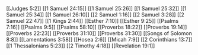 [[Judges 5:2]]
[[1 Samuel 24:15]]
[[1 Samuel 25:26]]
[[1 Samuel 25:32]]
[[1 Samuel 25:34]]
[[1 Samuel 26:10]]
[[2 Samuel 1:16]]
[[2 Samuel 3:28]]
[[2 Samuel 22:47]]
[[1 Kings 2:44]]
[[Esther 7:10]]
[[Esther 9:25]]
[[Psalms 7:16]]
[[Psalms 9:5]]
[[Psalms 58:10]]
[[Proverbs 18:22]]
[[Proverbs 19:14]]
[[Proverbs 22:23]]
[[Proverbs 31:10]]
[[Proverbs 31:30]]
[[Songs of Solomon 8:8]]
[[Lamentations 3:58]]
[[Hosea 2:6]]
[[Micah 7:9]]
[[2 Corinthians 13:7]]
[[1 Thessalonians 5:23]]
[[2 Timothy 4:18]]
[[Revelation 19:1]]
